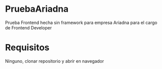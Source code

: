 # PruebaAriadna

Prueba Frontend hecha sin framework para empresa Ariadna para el cargo de Frontend Developer

# Requisitos

Ninguno, clonar repositorio y abrir en navegador
